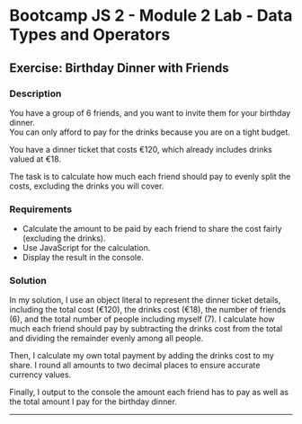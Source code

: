 # Bootcamp JS 2 - Module 2 Lab - Data Types and Operators

## Exercise: Birthday Dinner with Friends

### Description

You have a group of 6 friends, and you want to invite them for your birthday dinner.  
You can only afford to pay for the drinks because you are on a tight budget.  

You have a dinner ticket that costs €120, which already includes drinks valued at €18.  

The task is to calculate how much each friend should pay to evenly split the costs, excluding the drinks you will cover.  

### Requirements

- Calculate the amount to be paid by each friend to share the cost fairly (excluding the drinks).
- Use JavaScript for the calculation.
- Display the result in the console.

### Solution

In my solution, I use an object literal to represent the dinner ticket details, including the total cost (€120), the drinks cost (€18), the number of friends (6), and the total number of people including myself (7). I calculate how much each friend should pay by subtracting the drinks cost from the total and dividing the remainder evenly among all people.

Then, I calculate my own total payment by adding the drinks cost to my share. I round all amounts to two decimal places to ensure accurate currency values.

Finally, I output to the console the amount each friend has to pay as well as the total amount I pay for the birthday dinner.

---
